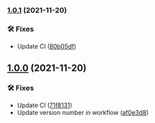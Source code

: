 ### [1.0.1](https://github.com/TaqiyEddine-B/Android-Sample-Project/compare/1.0.0...1.0.1) (2021-11-20)


### 🛠 Fixes

* Update CI ([80b05df](https://github.com/TaqiyEddine-B/Android-Sample-Project/commit/80b05df59f0b4b7815dc00955c0b6d14e23a76bb))

## [1.0.0](https://github.com/TaqiyEddine-B/Android-Sample-Project/compare/...1.0.0) (2021-11-20)


### 🛠 Fixes

* Update CI ([71f8131](https://github.com/TaqiyEddine-B/Android-Sample-Project/commit/71f813150e6729e628753fa79993c9dbb8e15d5b))
* Update version number in workflow ([af0e3d8](https://github.com/TaqiyEddine-B/Android-Sample-Project/commit/af0e3d84c100e453e44ad66a03e6bde107558da3))
